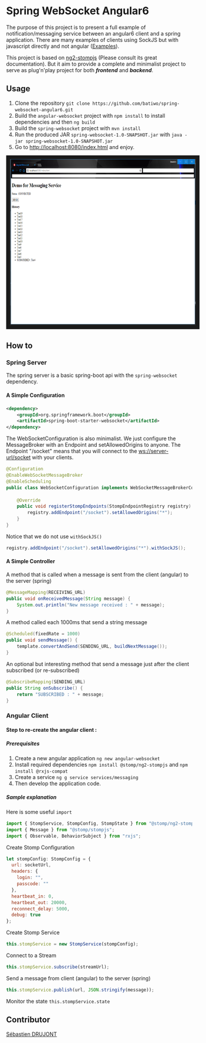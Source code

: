 # Spring WebSocket Angular6

The purpose of this project is to present a full example of notification/messaging service between an angular6 client and a spring application.
There are many examples of clients using SockJS but with javascript directly and not angular ([Examples](http://www.baeldung.com/websockets-spring)).

This project is based on [ng2-stompjs](https://github.com/stomp-js/ng2-stompjs) (Please consult its great documentation). 
But it aim to provide a complete and minimalist project to serve as plug'n'play project for both *__frontend__* and *__backend__*.

## Usage
1. Clone the repository `git clone https://github.com/batiwo/spring-websocket-angular6.git` 
2. Build the `angular-websocket` project with `npm install` to install dependencies and then `ng build`
3. Build the `spring-websocket` project with `mvn install`
4. Run the produced JAR `spring-websocket-1.0-SNAPSHOT.jar` with `java -jar spring-websocket-1.0-SNAPSHOT.jar`
5. Go to [http://localhost:8080/index.html](http://localhost:8080/index.html) and enjoy.

<img src="demo.png" alt="Screenshot of running demo" width="700" height="450" border="10"/>
 

## How to
### Spring Server
The spring server is a basic spring-boot api with the `spring-websocket` dependency.

#### A Simple Configuration
```xml
<dependency>
    <groupId>org.springframework.boot</groupId>
    <artifactId>spring-boot-starter-websocket</artifactId>
</dependency>
```

The WebSocketConfiguration is also minimalist.
We just configure the MessageBroker with an Endpoint and setAllowedOrigins to anyone.
The Endpoint "/socket" means that you will connect to the [ws://server-url/socket](ws://server-url/socket) with your clients.
```java
@Configuration
@EnableWebSocketMessageBroker
@EnableScheduling
public class WebSocketConfiguration implements WebSocketMessageBrokerConfigurer {

    @Override
    public void registerStompEndpoints(StompEndpointRegistry registry) {
        registry.addEndpoint("/socket").setAllowedOrigins("*");
    }
}
```

Notice that we do not use `withSockJS()`
```java 
registry.addEndpoint("/socket").setAllowedOrigins("*").withSockJS();
```

#### A Simple Controller
A method that is called when a message is sent from the client (angular) to the server (spring)
```java 
@MessageMapping(RECEIVING_URL)
public void onReceivedMessage(String message) {
    System.out.println("New message received : " + message);
}
```

A method called each 1000ms that send a string message
```java 
@Scheduled(fixedRate = 1000)
public void sendMessage() {
    template.convertAndSend(SENDING_URL, buildNextMessage());
}
```


An optional but interesting method that send a message just after the client subscribed (or re-subscribed) 
```java 
@SubscribeMapping(SENDING_URL)
public String onSubscribe() {
    return "SUBSCRIBED : " + message;
}
```



### Angular Client
#### Step to re-create the angular client :
##### Prerequisites
1. Create a new angular application `ng new angular-websocket`
2. Install required dependencies `npm install @stomp/ng2-stompjs` and `npm install @rxjs-compat`
3. Create a service `ng g service services/messaging`
4. Then develop the application code.

##### Sample explanation
Here is some useful `import`
```js
import { StompService, StompConfig, StompState } from "@stomp/ng2-stompjs";
import { Message } from "@stomp/stompjs";
import { Observable, BehaviorSubject } from "rxjs";
```

Create Stomp Configuration
```js
let stompConfig: StompConfig = {
  url: socketUrl,
  headers: {
    login: "",
    passcode: ""
  },
  heartbeat_in: 0,
  heartbeat_out: 20000,
  reconnect_delay: 5000,
  debug: true
};
```

Create Stomp Service
```js
this.stompService = new StompService(stompConfig);
```

Connect to a Stream
```js
this.stompService.subscribe(streamUrl);
```

Send a message from client (angular) to the server (spring)
```js
this.stompService.publish(url, JSON.stringify(message));
```

Monitor the state `this.stompService.state`

## Contributor
[Sébastien DRUJONT](https://github.com/batiwo)

